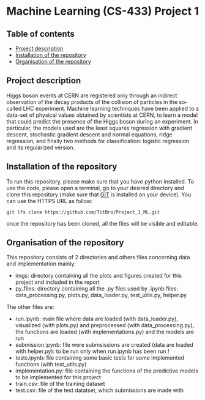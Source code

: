# Machine Learning (CS-433) Project 1
## Table of contents
* [Project description](#Description)
* [Installation of the repository](#Installation)
* [Organisation of the repository](#Organisation)

## Project description
Higgs boson events at CERN are registered only through an indirect observation of the decay products of the collision of particles in the so-called LHC experiment. Machine learning techniques have been applied to a data-set of physical values obtained by scientists at CERN, to learn a model that could predict the presence of the Higgs boson during an experiment. In particular, the models used are the least squares regression with gradient descent, stochastic gradient descent and normal equations, ridge regression, and finally two methods for classification: logistic regression and its regularized version.

## Installation of the repository
To run this repository, please make sure that you have python installed.
To use the code, please open a terminal, go to your desired directory and clone this repository (make sure that [GIT](https://git-scm.com/) is installed on your device). You can use the HTTPS URL as follow: 
```
git lfs clone https://github.com/TitBro/Project_1_ML.git
```
once the repository has been cloned, all the files will be visible and editable.

## Organisation of the repository
This repository consists of 2 directories and others files concerning data and implementation mainly: 

* imgs: directory containing all the plots and figures created for this project and included in the report
* py_files: directory containing all the .py files used by .ipynb files: data_processing.py, plots.py, data_loader.py, test_utils.py, helper.py

The other files are:

* run.ipynb: main file where data are loaded (with data_loader.py), visualized (with plots.py) and preprocessed (with data_processing.py), the functions are loaded (with implementations.py) and the models are run
* submission.ipynb: file were submsissions are created (data are loaded with helper.py): to be run only when run.ipynb has been run !
* tests.ipynb: file containing some basic tests for some implemented functions (with test_utils.py)
* implementation.py: file containing the functions of the predictive models to be implemented for this project
* train.csv: file of the training dataset
* test.csv: file of the test datatset, which submissions are made with
